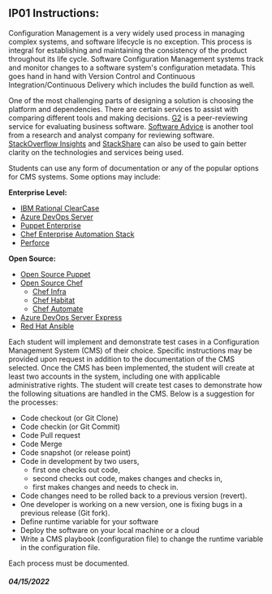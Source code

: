 
## IP01 Instructions:
Configuration Management is a very widely used process in managing complex systems, and software lifecycle is no exception. This process is integral for establishing and maintaining the consistency of the product throughout its life cycle. Software Configuration Management systems track and monitor changes to a software system's configuration metadata. This goes hand in hand with Version Control and Continuous Integration/Continuous Delivery which includes the build function as well. 

One of the most challenging parts of designing a solution is choosing the platform and dependencies. There are certain services to assist with comparing different tools and making decisions. [G2](https://www.g2.com/) is a peer-reviewing service for evaluating business software. [Software Advice](https://www.softwareadvice.com/) is another tool from a research and analyst company for reviewing software. [StackOverflow Insights](https://insights.stackoverflow.com/survey) and [StackShare](https://stackshare.io/) can also be used to gain better clarity on the technologies and services being used. 

Students can use any form of documentation or any of the popular options for CMS systems. Some options may include: 

**Enterprise Level:**  
- [IBM Rational ClearCase](https://www.ibm.com/products/rational-clearcase)   
- [Azure DevOps Server](https://azure.microsoft.com/en-us/services/devops/server/)  
- [Puppet Enterprise](https://puppet.com/products/puppet-enterprise/)   
- [Chef Enterprise Automation Stack](https://www.chef.io/products/enterprise-automation-stack)  
- [Perforce](https://www.perforce.com/)   

**Open Source:**  
- [Open Source Puppet](https://puppet.com/docs/puppet/7/puppet_index.html)   
- [Open Source Chef](https://www.chef.io/)  
    - [Chef Infra](https://www.chef.io/products/chef-infra)     
    - [Chef Habitat](https://www.chef.io/products/chef-habitat)   
    - [Chef Automate](https://www.chef.io/products/chef-automate)   
- [Azure DevOps Server Express](https://go.microsoft.com/fwlink/?LinkId=2041269&clcid=0x409)   
- [Red Hat Ansible](https://github.com/ansible/ansible)   

Each student will implement and demonstrate test cases in a Configuration Management System (CMS) of their choice. Specific instructions may be provided upon request in addition to the documentation of the CMS selected. Once the CMS has been implemented, the student will create at least two accounts in the system, including one with applicable administrative rights. The student will create test cases to demonstrate how the following situations are handled in the CMS. Below is a suggestion for the processes: 

- Code checkout (or Git Clone) 
- Code checkin (or Git Commit) 
- Code Pull request 
- Code Merge 
- Code snapshot (or release point) 
- Code in development by two users, 
    - first one checks out code, 
    - second checks out code, makes changes and checks in, 
    - first makes changes and needs to check in. 
- Code changes need to be rolled back to a previous version (revert). 
- One developer is working on a new version, one is fixing bugs in a previous release (Git fork). 
- Define runtime variable for your software 
- Deploy the software on your local machine or a cloud  
- Write a CMS playbook (configuration file) to change the runtime variable in the configuration file.  

Each process must be documented. 
##### 04/15/2022
